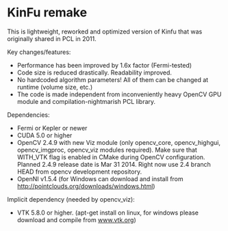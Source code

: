 KinFu remake
============

This is lightweight, reworked and optimized version of Kinfu that was originally shared in PCL in 2011. 

Key changes/features:
* Performance has been improved by 1.6x factor (Fermi-tested)
* Code size is reduced drastically. Readability improved. 
* No hardcoded algorithm parameters! All of them can be changed at runtime (volume size, etc.)
* The code is made independent from inconveniently heavy OpenCV GPU module and compilation-nightmarish PCL library. 

Dependencies:
* Fermi or Kepler or newer
* CUDA 5.0 or higher
* OpenCV 2.4.9 with new Viz module (only opencv_core, opencv_highgui, opencv_imgproc, opencv_viz modules required). Make sure that WITH_VTK flag is enabled in CMake during OpenCV configuration. Planned 2.4.9 release date is Mar 31 2014. Right now use 2.4 branch HEAD from opencv development repository.
* OpenNI v1.5.4 (for Windows can download and install from http://pointclouds.org/downloads/windows.html)

Implicit dependency (needed by opencv_viz):
* VTK 5.8.0 or higher. (apt-get install on linux, for windows please download and compile from www.vtk.org)



